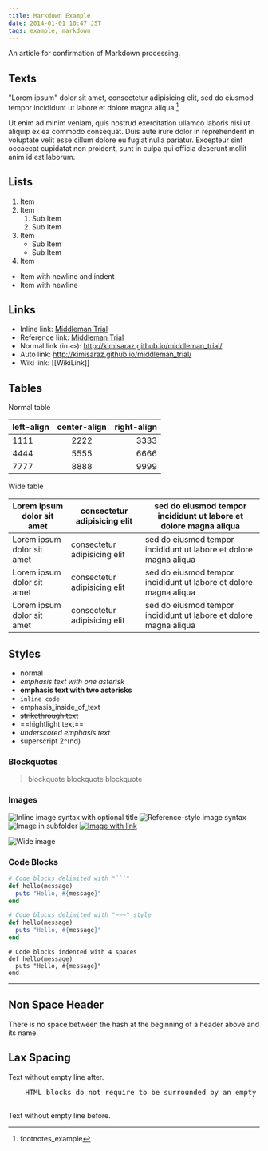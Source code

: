 ```yaml
---
title: Markdown Example
date: 2014-01-01 10:47 JST
tags: example, markdown
---
```


An article for confirmation of Markdown processing.

<!-- READMORE -->

## Texts ##

"Lorem ipsum" dolor sit amet, consectetur adipisicing elit, sed do eiusmod tempor incididunt ut labore et dolore magna aliqua.[^1]

Ut enim ad minim veniam, quis nostrud exercitation ullamco laboris nisi ut aliquip ex ea commodo consequat.
Duis aute irure dolor in reprehenderit in voluptate velit esse cillum dolore eu fugiat nulla pariatur.
Excepteur sint occaecat cupidatat non proident, sunt in culpa qui officia deserunt mollit anim id est laborum.

## Lists ##

1. Item
2. Item
    1. Sub Item
    2. Sub Item
3. Item
    - Sub Item
    - Sub Item
4. Item

- Item with
  newline and indent
- Item with
newline

## Links ##

- Inline link: [Middleman Trial](http://kimisaraz.github.io/middleman_trial/)
- Reference link: [Middleman Trial][middleman_trial]
- Normal link (in `<>`): <http://kimisaraz.github.io/middleman_trial/>
- Auto link: http://kimisaraz.github.io/middleman_trial/
- Wiki link: [[WikiLink]]

[middleman_trial]: http://kimisaraz.github.io/middleman_trial/ "Middleman Trial"

## Tables ##

Normal table

left-align | center-align | right-align
:--------- | :----------: | ----------:
1111       | 2222         | 3333
4444       | 5555         | 6666
7777       | 8888         | 9999


Wide table

Lorem ipsum dolor sit amet | consectetur adipisicing elit | sed do eiusmod tempor incididunt ut labore et dolore magna aliqua
-------------------------- | ---------------------------- | -----------------------------------------------------------------
Lorem ipsum dolor sit amet | consectetur adipisicing elit | sed do eiusmod tempor incididunt ut labore et dolore magna aliqua
Lorem ipsum dolor sit amet | consectetur adipisicing elit | sed do eiusmod tempor incididunt ut labore et dolore magna aliqua
Lorem ipsum dolor sit amet | consectetur adipisicing elit | sed do eiusmod tempor incididunt ut labore et dolore magna aliqua

## Styles ##

- normal
- *emphasis text with one asterisk*
- **emphasis text with two asterisks**
- `inline code`
- emphasis_inside_of_text
- ~~strikethrough text~~
- ==hightlight text==
- _underscored emphasis text_
- superscript 2^(nd)

### Blockquotes ###

> blockquote
> blockquote
> blockquote

### Images ###

![Inline image syntax with optional title](middleman.png "Middleman logo")
![Reference-style image syntax][middleman logo]
![Image in subfolder](logos/middleman.png)
[![Image with link](middleman.png)](http://middlemanapp.com "Middleman guide")

[middleman logo]: middleman.png "Middleman logo"

![Wide image](emacs-scratch.png "Wide Image")

### Code Blocks ###

```ruby
# Code blocks delimited with "```"
def hello(message)
  puts "Hello, #{message}"
end
```

~~~ruby
# Code blocks delimited with "~~~" style
def hello(message)
  puts "Hello, #{message}"
end
~~~

    # Code blocks indented with 4 spaces
    def hello(message)
      puts "Hello, #{message}"
    end

-------------------------------------------------------------------------------

## Non Space Header ##

There is no space between the hash at the beginning of a header above and its name.

## Lax Spacing ##

Text without empty line after.
<div>
  <pre>
    HTML blocks do not require to be surrounded by an empty line
  </pre>
</div>
Text without empty line before.

[^1]: footnotes_example
